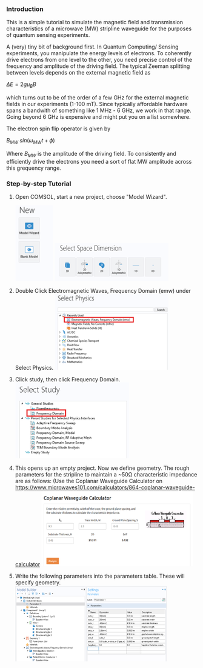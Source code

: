 ### Introduction
This is a simple tutorial to simulate the magnetic field and transmission characteristics of a microwave (MW) stripline waveguide for the purposes of quantum sensing experiments.

A (very) tiny bit of background first.
In Quantum Computing/ Sensing experiments, you manipulate the energy levels of electrons. To coherently drive electrons from one level to the other, you need precise control of the frequency and amplitude of the driving field. 
The typical Zeeman splitting between levels depends on the external magnetic field as 

$\Delta E = 2 g \mu_B B$

which turns out to be of the order of a few GHz for the external magnetic fields in our experiments (1-100 mT).
Since typically affordable hardware spans a bandwith of something like 1 MHz - 6 GHz, we work in that range. Going beyond 6 GHz is expensive and might put you on a list somewhere. 

The electron spin flip operator is given by

$B_{MW}$ $sin(\omega_{MW} t + \phi)$

Where $B_{MW}$ is the amplitude of the driving field. 
To consistently and efficiently drive the electrons you need a sort of flat MW amplitude across this grequency range.


### Step-by-step Tutorial

1. Open COMSOL, start a new project, choose "Model Wizard".

    <img src='./images/Picture1.png' width="100" height="200"> <img src='./images/Picture2.png' width="300" height="100">

1. Double Click Electromagnetic Waves, Frequency Domain (emw) under Select Physics. 
    <img src='./images/Picture3.png' width="300" height="200">

1. Click study, then click Frequency Domain. 
    <img src='./images/Picture4.png' width="300" height="200">

1. This opens up an empty project. Now we define geometry. The rough parameters for the stripline to maintain a ~50Ω characteristic impedance are as follows: (Use the Coplanar Waveguide Calculator on https://www.microwaves101.com/calculators/864-coplanar-waveguide-calculator 
    <img src='./images/Picture5.png' width="400" height="200">

1.	Write the following parameters into the parameters table. These will specify geometry.
    <img src='./images/Picture6.png' width="400" height="200">